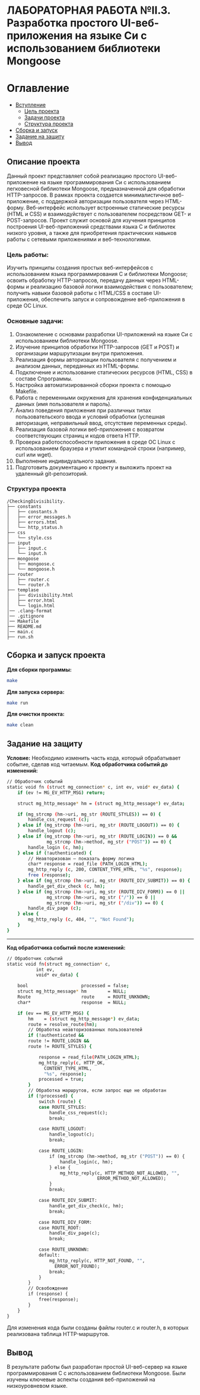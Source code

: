 # ЛАБОРАТОРНАЯ РАБОТА №II.3. Разработка простого UI-веб-приложения на языке Си с использованием библиотеки Mongoose 

# Оглавление

- [Вступление](#описание-проекта)
    - [Цель проекта](#цель-работы)
    - [Задачи проекта](#основные-задачи)
    - [Структура проекта](#структура-проекта)
- [Сборка и запуск](#сборка-и-запуск-проекта)
- [Задание на защиту](#задание-на-защиту)
- [Вывод](#вывод)


   
## Описание проекта

Данный проект представляет собой реализацию простого UI-веб-приложение на языке программирования Си с использованием легковесной библиотеки Mongoose, предназначенной для обработки HTTP-запросов. В рамках проекта создается минималистичное веб-приложение, с поддержкой авторизации пользователя через HTML-форму. Веб-интерфейс использует встроенные статические ресурсы (HTML и CSS) и взаимодуйствует с пользователем посредством GET- и POST-запросов. Проект служит основой для изучения принципов построения UI-веб-приложений средствами языка C и библиотек низкого уровня, а также для приобретения практических навыков работы с сетевыми приложениями и веб-технологиями.


### Цель работы:

Изучить принципы создания простых веб-интерфейсов с использованием языка программирования C и библиотеки Mongoose; освоить обработку HTTP-запросов, передачу данных через HTML-формы и реализацию базовой логики взаимодействия с пользователем; получить навыки базовой работы с HTML/CSS в составе UI-приложения, обеспечить запуск и сопровождение веб-приложения в среде ОС Linux.


### Основные задачи:

1. Ознакомление с основами разработки UI-приложений на языке Си с использованием библиотеки Mongoose.
2. Изучение принципов обработки HTTP-запросов (GET и POST) и организации маршрутизации внутри приложения.
3. Реализация формы авторизации пользователя с получением и анализом данных, переданных из HTML-формы.
4. Подключение и использование статических ресурсов (HTML, CSS) в составе Cпрограммы.
5. Настройка автоматизированной сборки проекта с помощью Makefile.
6. Работа с переменными окружения для хранения конфиденциальных данных (имя пользователя и пароль).
7. Анализ поведения приложения при различных типах пользовательского ввода и условий обработки (успешная авторизация, неправильный ввод, отсутствие переменных среды).
8. Реализация базовой логики веб-приложения с возвратом соответствующих страниц и кодов ответа HTTP.
9. Проверка работоспособности приложения в среде ОС Linux с использованием браузера и утилит командной строки (например, curl или wget).
10. Выполнение индивидуального задания.
11. Подготовить документацию к проекту и выложить проект на удаленный git-репозиторий.


### Структура проекта
```
/CheckingDivisibility.
├── constants
│   ├── constants.h
│   ├── error_messages.h
│   ├── errors.html
│   └── http_status.h
├── css
│   └── style.css
├── input
│   ├── input.c
│   └── input.h
├── mongoose
│   ├── mongoose.c
│   └── mongoose.h
├── router
│   ├── router.c
│   └── router.h
├── templase
│   ├── divisibility.html
│   ├── error.html
│   └── login.html
│── .clang-format       
│── .gitignore       
│── Makefile
├── README.md
│── main.c
├── run.sh
```


## Сборка и запуск проекта
**Для сборки программы:**
```sh
make
```

**Для запуска сервера:**
```sh
make run
```

**Для очистки проекта:**
```sh
make clean
```

## Задание на защиту
**Условие:** Необходимо изменить часть кода, который обрабатывает событие, сделав код читаемым.
**Код обработчика событий до изменений:**
```sh
// Обработчик событий
static void fn (struct mg_connection* c, int ev, void* ev_data) {
    if (ev != MG_EV_HTTP_MSG) return;

    struct mg_http_message* hm = (struct mg_http_message*) ev_data;

    if (mg_strcmp (hm->uri, mg_str (ROUTE_STYLES)) == 0) {
        handle_css_request (c);
    } else if (mg_strcmp (hm->uri, mg_str (ROUTE_LOGOUT)) == 0) {
        handle_logout (c);
    } else if (mg_strcmp (hm->uri, mg_str (ROUTE_LOGIN)) == 0 &&
               mg_strcmp (hm->method, mg_str ("POST")) == 0) {
        handle_login (c, hm);
    } else if (!authenticated) {
        // Неавторизован — показать форму логина
        char* response = read_file (PATH_LOGIN_HTML);
        mg_http_reply (c, 200, CONTENT_TYPE_HTML, "%s", response);
        free (response);
    } else if (mg_strcmp (hm->uri, mg_str (ROUTE_DIV_SUBMIT)) == 0) {
        handle_get_div_check (c, hm);
    } else if (mg_strcmp (hm->uri, mg_str (ROUTE_DIV_FORM)) == 0 ||
               mg_strcmp (hm->uri, mg_str ("/")) == 0 ||
               mg_strcmp (hm->uri, mg_str ("/div")) == 0) {
        handle_div_page (c);
    } else {
        mg_http_reply (c, 404, "", "Not Found");
    }
}
```
---
**Код обработчика событий после изменений:**
```sh
// Обработчик событий
static void fn(struct mg_connection* c, 
	       int ev,
	       void* ev_data) {

    bool                    processed = false;
    struct mg_http_message* hm        = NULL;
    Route                   route     = ROUTE_UNKNOWN;
    char*                   response  = NULL;

    if (ev == MG_EV_HTTP_MSG) {
        hm    = (struct mg_http_message*) ev_data;
        route = resolve_route(hm);
        // Обработка неавторизованных пользователей
        if (!authenticated && 
	    route != ROUTE_LOGIN && 
	    route != ROUTE_STYLES) {

            response = read_file(PATH_LOGIN_HTML);
            mg_http_reply(c, HTTP_OK, 
			  CONTENT_TYPE_HTML, 
			  "%s", response);
            processed = true;
        }
        // Обработка маршрутов, если запрос еще не обработан
        if (!processed) {
            switch (route) {
            case ROUTE_STYLES:
                handle_css_request(c);
                break;

            case ROUTE_LOGOUT:
                handle_logout(c);
                break;

            case ROUTE_LOGIN:
                if (mg_strcmp (hm->method, mg_str ("POST")) == 0) {
                    handle_login(c, hm);
                } else {
                    mg_http_reply(c, HTTP_METHOD_NOT_ALLOWED, "",
                                  ERROR_METHOD_NOT_ALLOWED);
                }
                break;

            case ROUTE_DIV_SUBMIT:
                handle_get_div_check(c, hm);
                break;

            case ROUTE_DIV_FORM:
            case ROUTE_ROOT:
                handle_div_page(c);
                break;

            case ROUTE_UNKNOWN:
            default:
                mg_http_reply(c, HTTP_NOT_FOUND, "",
			      ERROR_NOT_FOUND);
                break;
            }
        }
        // Освобождение
        if (response) {
            free(response);
        }
    }
}
```
Для изменения кода были созданы файлы router.c и router.h, в которых реализована таблица HTTP-маршрутов.


## Вывод
В результате работы был разработан простой UI-веб-сервер на языке программирования C с использованием библиотеки Mongoose. Были изучены ключевые аспекты создания веб-приложений на низкоуровневом языке.


